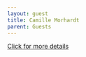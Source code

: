 ```yaml
---
layout: guest
title: Camille Morhardt
parent: Guests
---
```



<div class="badge-base LI-profile-badge" data-locale="en_US" data-size="medium" data-theme="light" 
data-type="VERTICAL" data-vanity="camille-morhardt-448a182" data-version="v1"><a class="badge-base__link 
LI-simple-link" href="https://www.linkedin.com/in/camille-morhardt-448a182?trk=profile-badge">Click for more details</a></div>


